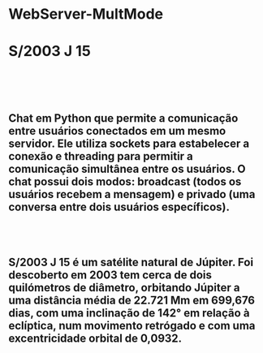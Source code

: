 # WebServer-MultMode

<h1>S/2003 J 15<h1>
<br>
<h2>Chat em Python que permite a comunicação entre usuários conectados em um mesmo servidor. Ele utiliza sockets para estabelecer a conexão e threading para permitir a comunicação simultânea entre os usuários. O chat possui dois modos: broadcast (todos os usuários recebem a mensagem) e privado (uma conversa entre dois usuários específicos).<h2>
<br>
<h2>S/2003 J 15 é um satélite natural de Júpiter. Foi descoberto em 2003 tem cerca de dois quilómetros de diâmetro, orbitando Júpiter a uma distância média de 22.721 Mm em 699,676 dias, com uma inclinação de 142° em relação à eclíptica, num movimento retrógado e com uma excentricidade orbital de 0,0932.<h2>
